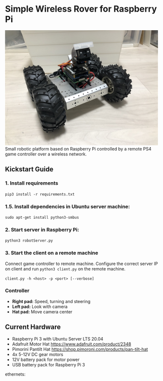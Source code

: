 # Simple Wireless Rover for Raspberry Pi

![rover](images/piRover_new.jpg)
Small robotic platform based on Raspberry Pi controlled by a remote PS4 game controller over a wireless network.

## Kickstart Guide

### 1. Install requirements
`pip3 install -r requirements.txt`

### 1.5. Install dependencies in Ubuntu server machine:
`sudo apt-get install python3-smbus`  

### 2. Start server in Raspberry Pi:
`python3 robotServer.py`

### 3. Start the client on a remote machine
Connect game controller to remote machine. Configure the correct server IP on client and run `python3 client.py` on the remote machine.

`client.py -h <host> -p <port> [--verbose]`

### Controller
- **Right pad:** Speed, turning and steering
- **Left pad:** Look with camera
- **Hat pad:** Move camera center


## Current Hardware
- Raspberry Pi 3 with Ubuntu Server LTS 20.04
- Adafruit Motor Hat https://www.adafruit.com/product/2348
- Pimorini Pantilt Hat https://shop.pimoroni.com/products/pan-tilt-hat 
- 4x 5-12V DC gear motors
- 12V battery pack for motor power
- USB battery pack for Raspberry Pi 3

ethernets:
